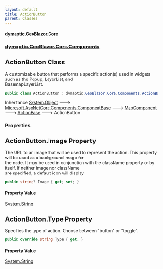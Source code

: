 ```yaml
---
layout: default
title: ActionButton
parent: Classes
---
```

#### [dymaptic.GeoBlazor.Core](index.html 'index')
### [dymaptic.GeoBlazor.Core.Components](index.html#dymaptic.GeoBlazor.Core.Components 'dymaptic.GeoBlazor.Core.Components')

## ActionButton Class

A customizable button that performs a specific action(s) used in widgets such as the Popup, LayerList, and  
BasemapLayerList.

```csharp
public class ActionButton : dymaptic.GeoBlazor.Core.Components.ActionBase
```

Inheritance [System.Object](https://docs.microsoft.com/en-us/dotnet/api/System.Object 'System.Object') &#129106; [Microsoft.AspNetCore.Components.ComponentBase](https://docs.microsoft.com/en-us/dotnet/api/Microsoft.AspNetCore.Components.ComponentBase 'Microsoft.AspNetCore.Components.ComponentBase') &#129106; [MapComponent](dymaptic.GeoBlazor.Core.Components.MapComponent.html 'dymaptic.GeoBlazor.Core.Components.MapComponent') &#129106; [ActionBase](dymaptic.GeoBlazor.Core.Components.ActionBase.html 'dymaptic.GeoBlazor.Core.Components.ActionBase') &#129106; ActionButton
### Properties

<a name='dymaptic.GeoBlazor.Core.Components.ActionButton.Image'></a>

## ActionButton.Image Property

The URL to an image that will be used to represent the action. This property will be used as a background image for  
the node. It may be used in conjunction with the className property or by itself. If neither image nor className  
are specified, a default icon will display

```csharp
public string? Image { get; set; }
```

#### Property Value
[System.String](https://docs.microsoft.com/en-us/dotnet/api/System.String 'System.String')

<a name='dymaptic.GeoBlazor.Core.Components.ActionButton.Type'></a>

## ActionButton.Type Property

Specifies the type of action. Choose between "button" or "toggle".

```csharp
public override string Type { get; }
```

#### Property Value
[System.String](https://docs.microsoft.com/en-us/dotnet/api/System.String 'System.String')
